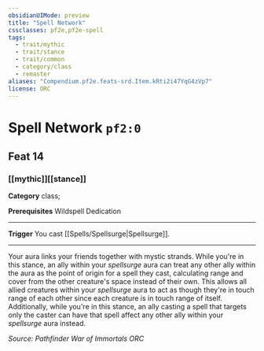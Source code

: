 ```yaml
---
obsidianUIMode: preview
title: "Spell Network"
cssclasses: pf2e,pf2e-spell
tags:
  - trait/mythic
  - trait/stance
  - trait/common
  - category/class
  - remaster
aliases: "Compendium.pf2e.feats-srd.Item.kRti2i47YqG4zVp7"
license: ORC
---
```

# Spell Network `pf2:0`
## Feat 14
### [[mythic]][[stance]]

**Category** class; 



**Prerequisites** Wildspell Dedication
* * *
**Trigger** You cast [[Spells/Spellsurge|Spellsurge]].

* * *

Your aura links your friends together with mystic strands. While you're in this stance, an ally within your _spellsurge_ aura can treat any other ally within the aura as the point of origin for a spell they cast, calculating range and cover from the other creature's space instead of their own. This allows all allied creatures within your _spellsurge_ aura to act as though they're in touch range of each other since each creature is in touch range of itself. Additionally, while you're in this stance, an ally casting a spell that targets only the caster can have that spell affect any other ally within your _spellsurge_ aura instead.

*Source: Pathfinder War of Immortals*
*ORC*